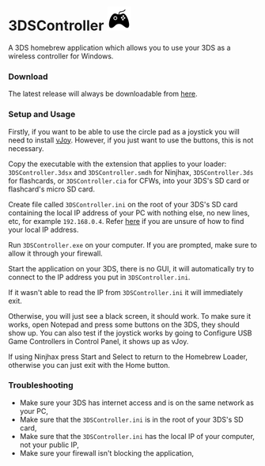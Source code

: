 3DSController ![](/3DS/cxi/icon48x48.png?raw=true)
===

A 3DS homebrew application which allows you to use your 3DS as a wireless controller for Windows.

### Download
The latest release will always be downloadable from [here](https://github.com/CTurt/3DSController/releases/).

### Setup and Usage
Firstly, if you want to be able to use the circle pad as a joystick you will need to install [vJoy](http://vjoystick.sourceforge.net/site/index.php/download-a-install). However, if you just want to use the buttons, this is not necessary.

Copy the executable with the extension that applies to your loader: `3DSController.3dsx` and `3DSController.smdh` for Ninjhax, `3DSController.3ds` for flashcards, or `3DSController.cia` for CFWs, into your 3DS's SD card or flashcard's micro SD card.

Create file called `3DSController.ini` on the root of your 3DS's SD card containing the local IP address of your PC with nothing else, no new lines, etc, for example `192.168.0.4`. Refer [here](http://www.helpfulpctools.com/HowToCheckYourLocalIP.php) if you are unsure of how to find your local IP address.

Run `3DSController.exe` on your computer. If you are prompted, make sure to allow it through your firewall.

Start the application on your 3DS, there is no GUI, it will automatically try to connect to the IP address you put in `3DSController.ini`.

If it wasn't able to read the IP from `3DSController.ini` it will immediately exit.

Otherwise, you will just see a black screen, it should work. To make sure it works, open Notepad and press some buttons on the 3DS, they should show up. You can also test if the joystick works by going to Configure USB Game Controllers in Control Panel, it shows up as vJoy.

If using Ninjhax press Start and Select to return to the Homebrew Loader, otherwise you can just exit with the Home button.

### Troubleshooting
- Make sure your 3DS has internet access and is on the same network as your PC,
- Make sure that the `3DSController.ini` is in the root of your 3DS's SD card,
- Make sure that the `3DSController.ini` has the local IP of your computer, not your public IP,
- Make sure your firewall isn't blocking the application,
